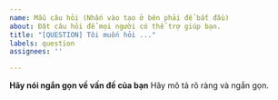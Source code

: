 ```yaml
---
name: Mẫu câu hỏi (Nhấn vào tạo ở bên phải để bắt đầu)
about: Đặt câu hỏi để mọi người có thể trợ giúp bạn.
title: "[QUESTION] Tôi muốn hỏi ..."
labels: question
assignees: ''

---
```


**Hãy nói ngắn gọn về vấn đề của bạn**
Hãy mô tả rõ ràng và ngắn gọn.
